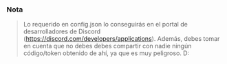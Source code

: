 ### Nota

> Lo requerido en config.json lo conseguirás en el portal de desarrolladores de Discord (https://discord.com/developers/applications). Además, debes tomar en cuenta que no debes debes compartir con nadie ningún código/token obtenido de ahí, ya que es muy peligroso. D:
